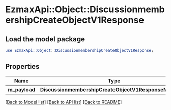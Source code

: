 # EzmaxApi::Object::DiscussionmembershipCreateObjectV1Response

## Load the model package
```perl
use EzmaxApi::Object::DiscussionmembershipCreateObjectV1Response;
```

## Properties
Name | Type | Description | Notes
------------ | ------------- | ------------- | -------------
**m_payload** | [**DiscussionmembershipCreateObjectV1ResponseMPayload**](DiscussionmembershipCreateObjectV1ResponseMPayload.md) |  | 

[[Back to Model list]](../README.md#documentation-for-models) [[Back to API list]](../README.md#documentation-for-api-endpoints) [[Back to README]](../README.md)



